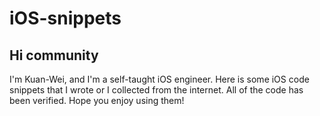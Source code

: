 # iOS-snippets
## Hi community

I'm Kuan-Wei, and I'm a self-taught iOS engineer. Here is some iOS code snippets that I wrote or I collected from the internet. All of the code has been verified. Hope you enjoy using them!
